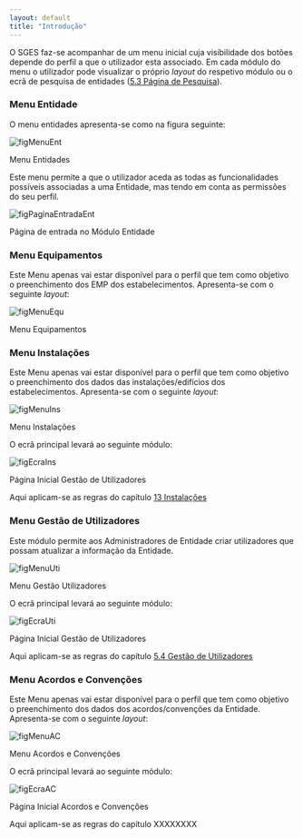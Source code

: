 ```yaml
---
layout: default
title: "Introdução"
---
```


<p id="home"></p>

O SGES faz-se acompanhar de um menu inicial cuja visibilidade dos botões depende do perfil a que o utilizador esta associado.
Em cada módulo do menu o utilizador pode visualizar o próprio *layout* do respetivo módulo ou o ecrã de pesquisa de entidades ([5.3 Página de Pesquisa](#pesquisa)).

### Menu Entidade

O menu entidades apresenta-se como na figura seguinte:

![figMenuEnt](img/pages/menu1.jpg)

<p class="caption" id="figMenuEnt">Menu Entidades</p>

Este menu permite a que o utilizador aceda as todas as funcionalidades possíveis associadas a uma Entidade, mas tendo em conta as permissões do seu perfil.

![figPaginaEntradaEnt](img/pages/5_1_5.jpg)

<p class="caption" id="figPaginaEntradaEnt"> Página de entrada no Módulo Entidade </p>

### Menu Equipamentos
Este Menu apenas vai estar disponível para o perfil que tem como objetivo o preenchimento dos EMP dos estabelecimentos. Apresenta-se com o seguinte *layout*:

![figMenuEqu](img/pages/menu2.jpg)

<p class="caption" id="figMenuEqu">Menu Equipamentos</p>

### Menu Instalações
Este Menu apenas vai estar disponível para o perfil que tem como objetivo o preenchimento dos dados das instalações/edifícios dos estabelecimentos. Apresenta-se com o seguinte *layout*:

![figMenuIns](img/pages/menu3.jpg)

<p class="caption" id="figMenuIns">Menu Instalações</p>

O ecrã principal levará ao seguinte módulo: 

![figEcraIns](img/pages/ecra3.jpg)

<p class="caption" id="figEcraIns">Página Inicial Gestão de Utilizadores</p>

Aqui aplicam-se as regras do capítulo [13 Instalações](#instalacao)

### Menu Gestão de Utilizadores
Este módulo permite aos Administradores de Entidade criar utilizadores que possam atualizar a informação da Entidade.

![figMenuUti](img/pages/menu4.jpg)

<p class="caption" id="figMenuUti">Menu Gestão Utilizadores</p>

O ecrã principal levará ao seguinte módulo: 

![figEcraUti](img/pages/ecra4.jpg)

<p class="caption" id="figEcraUti">Página Inicial Gestão de Utilizadores</p>

Aqui aplicam-se as regras do capítulo [5.4 Gestão de Utilizadores](#gestaoUtilizadores)

### Menu Acordos e Convenções
Este Menu apenas vai estar disponível para o perfil que tem como objetivo o preenchimento dos dados dos acordos/convenções da Entidade. Apresenta-se com o seguinte *layout*:

![figMenuAC](img/pages/menu5.jpg)

<p class="caption" id="figMenuAC">Menu Acordos e Convenções</p>

O ecrã principal levará ao seguinte módulo: 

![figEcraAC](img/pages/ecra5.jpg)

<p class="caption" id="figEcraAC">Página Inicial Acordos e Convenções</p>

Aqui aplicam-se as regras do capítulo XXXXXXXX
